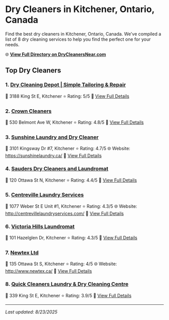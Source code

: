 # Dry Cleaners in Kitchener, Ontario, Canada

Find the best dry cleaners in Kitchener, Ontario, Canada. We've compiled a list of 8 dry cleaning services to help you find the perfect one for your needs.

🌐 **[View Full Directory on DryCleanersNear.com](https://drycleanersnear.com/city/Canada/Ontario/Kitchener)**

## Top Dry Cleaners

### 1. [Dry Cleaning Depot | Simple Tailoring & Repair](https://drycleanersnear.com/dryCleaner/68901477913e4c7c8f7e9981/dry-cleaning-depot-simple-tailoring-repair)
📍 3188 King St E, Kitchener
⭐ Rating: 5/5
🔗 [View Full Details](https://drycleanersnear.com/dryCleaner/68901477913e4c7c8f7e9981/dry-cleaning-depot-simple-tailoring-repair)

### 2. [Crown Cleaners](https://drycleanersnear.com/dryCleaner/689014bf913e4c7c8f7e9bba/crown-cleaners)
📍 530 Belmont Ave W, Kitchener
⭐ Rating: 4.8/5
🔗 [View Full Details](https://drycleanersnear.com/dryCleaner/689014bf913e4c7c8f7e9bba/crown-cleaners)

### 3. [Sunshine Laundry and Dry Cleaner](https://drycleanersnear.com/dryCleaner/68901435913e4c7c8f7e96a5/sunshine-laundry-and-dry-cleaner)
📍 3101 Kingsway Dr #7, Kitchener
⭐ Rating: 4.7/5
🌐 Website: https://sunshinelaundry.ca/
🔗 [View Full Details](https://drycleanersnear.com/dryCleaner/68901435913e4c7c8f7e96a5/sunshine-laundry-and-dry-cleaner)

### 4. [Sauders Dry Cleaners and Laundromat](https://drycleanersnear.com/dryCleaner/68901450913e4c7c8f7e9860/sauders-dry-cleaners-and-laundromat)
📍 120 Ottawa St N, Kitchener
⭐ Rating: 4.4/5
🔗 [View Full Details](https://drycleanersnear.com/dryCleaner/68901450913e4c7c8f7e9860/sauders-dry-cleaners-and-laundromat)

### 5. [Centreville Laundry Services](https://drycleanersnear.com/dryCleaner/68901431913e4c7c8f7e9629/centreville-laundry-services)
📍 1077 Weber St E Unit #1, Kitchener
⭐ Rating: 4.3/5
🌐 Website: http://centrevillelaundryservices.com/
🔗 [View Full Details](https://drycleanersnear.com/dryCleaner/68901431913e4c7c8f7e9629/centreville-laundry-services)

### 6. [Victoria Hills Laundromat](https://drycleanersnear.com/dryCleaner/689014c3913e4c7c8f7e9bda/victoria-hills-laundromat)
📍 101 Hazelglen Dr, Kitchener
⭐ Rating: 4.3/5
🔗 [View Full Details](https://drycleanersnear.com/dryCleaner/689014c3913e4c7c8f7e9bda/victoria-hills-laundromat)

### 7. [Newtex Ltd](https://drycleanersnear.com/dryCleaner/68901439913e4c7c8f7e971f/newtex-ltd)
📍 135 Ottawa St S, Kitchener
⭐ Rating: 4/5
🌐 Website: http://www.newtex.ca/
🔗 [View Full Details](https://drycleanersnear.com/dryCleaner/68901439913e4c7c8f7e971f/newtex-ltd)

### 8. [Quick Cleaners Laundry & Dry Cleaning Centre](https://drycleanersnear.com/dryCleaner/6890143a913e4c7c8f7e975e/quick-cleaners-laundry-dry-cleaning-centre)
📍 339 King St E, Kitchener
⭐ Rating: 3.9/5
🔗 [View Full Details](https://drycleanersnear.com/dryCleaner/6890143a913e4c7c8f7e975e/quick-cleaners-laundry-dry-cleaning-centre)


---

*Last updated: 8/23/2025*
